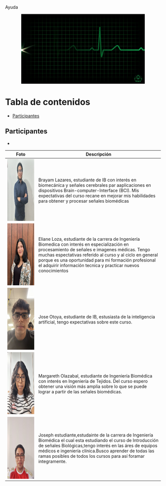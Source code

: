 Ayuda
<p align="center">
  <img src="./Otros/70bm.gif" alt="Introducción a Señales Biomédicas" width="400"/>
</p>
   
# Tabla de contenidos 
- [Participantes](#participantes)

## Participantes
- 

<center>

| Foto          | Descripción   |
| ------------- | ------------- |
| <img src = "Otros/Brayam.jpeg" width="500" height="200">  | Brayam Lazares, estudiante de IB con interés en biomecánica y señales cerebrales par aaplicaciones en dispositivos Brain-computer-Interface (BCI). Mis expectativas del curso recane en mejorar mis habilidades para obtener y procesar señales biomédicas |
| <img src = "Otros/Eliane.jpeg" width="400" height="200">  | Eliane Loza, estudiante de la carrera de Ingeniería Biomedica con interés en especialización en procesamiento de señales e imagenes médicas. Tengo muchas espectativas referido al curso y al ciclo en general porque es una oportunidad para mi formación profesional el adquirir información tecnica y practicar nuevos conocimientos |
| <img src = "Otros/Luis.jpeg" width="400" height="200">   | Jose Otoya, estudiante de IB, estusiasta de la inteligencia artificial, tengo expectativas sobre este curso. |
| <img src = "Otros/Margareth.jpeg" width="400" height="200">  | Margareth Olazabal, estudiante de Ingeniería Biomédica con interés en Ingeniería de Tejidos. Del curso espero obtener una visión más amplia sobre lo que se puede lograr a partir de las señales biomédicas. |
| <img src = "Otros/Joseph.jpeg" width="400" height="200">  | Joseph estudiante,estudainte de la carrera de Ingeniería Biomédica el cual esta estudiando el curso de Introducción de señales Biológicas,tengo interés en las áres de equipos médicos  e ingeniería clínica.Busco aprender  de todas las ramas posibles de todos los cursos para así foramar integramente.  |

